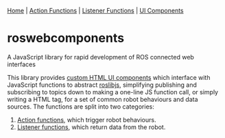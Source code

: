 [Home](/README.md) | [Action Functions](/docs/action-functions.md) | [Listener Functions](/docs/listener-functions.md) | [UI Components]()
# roswebcomponents
A JavaScript library for rapid development of ROS connected web interfaces

This library provides [custom HTML UI components]() which interface with JavaScript functions to abstract [roslibjs](https://github.com/RobotWebTools/roslibjs), simplifying publishing and subscribing to topics down to making a one-line JS function call, or simply writing a HTML tag, for a set of common robot behaviours and data sources. The functions are split into two categories:
1. [Action functions](/docs/action-functions.md), which trigger robot behaviours.
2. [Listener functions](/docs/listener-functions.md), which return data from the robot.